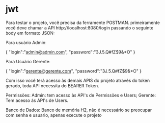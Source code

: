 # jwt 

Para testar o projeto, você precisa da ferramente POSTMAN.
primeiramente você deve chamar a API http://localhost:8080/login passando o seguinte body em formato JSON:

Para usuário Admin:

  {
      "login":"admin@admin.com",
      "password":"3J.5.Q#fZ$9&*O"
  }

Para Usuário Gerente:

  {
      "login":"gerente@gerente.com",
      "password":"3J.5.Q#fZ$9&*O"
  }
  
  Com isso você terá acesso às demais APIS do projeto através do token gerado, toda API necessita do BEARER Token.
  
  Permissões:
    Admin: tem acesso às API's de Permissões e Users;
    Gerente: Tem acesso às API's de Users.
  
  Banco de Dados:
    Banco de memória H2, não é necessário se preocupar com senha e usuario, apenas execute o projeto
